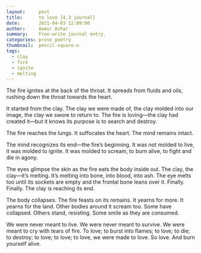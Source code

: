 ```yaml
---
layout:     post
title:      to love [4.3 journal]
date:       2021-04-03 12:09:00
author:     Aamir Azhar
summary:    Free-write journal entry.
categories: prose poetry
thumbnail:  pencil-square-o
tags:
  - clay
  - fire
  - ignite
  - melting
---
```

The fire ignites at the back of the throat. It spreads from fluids and oils, rushing down the throat towards the heart.

It started from the clay. The clay we were made of, the clay molded into our image, the clay we swore to return to. The fire is loving—the clay had created it—but it knows its purpose is to search and destroy.

The fire reaches the lungs. It suffocates the heart. The mind remains intact.

The mind recognizes its end—the fire’s beginning. It was not molded to live, it was molded to ignite. It was molded to scream, to burn alive, to fight and die in agony.

The eyes glimpse the skin as the fire eats the body inside out. The clay, the clay—it’s melting. It’s melting into bone, into blood, into ash. The eye melts too until its sockets are empty and the frontal bone leans over it. Finally. Finally. The clay is reaching its end.

The body collapses. The fire feasts on its remains. It yearns for more. It yearns for the land. Other bodies around it scream too. Some have collapsed. Others stand, resisting. Some smile as they are consumed.

We were never meant to live. We were never meant to survive. We were meant to cry with tears of fire. To love; to burst into flames; to love; to die; to destroy; to love; to love; to love, we were made to love. So love. And burn yourself alive.
